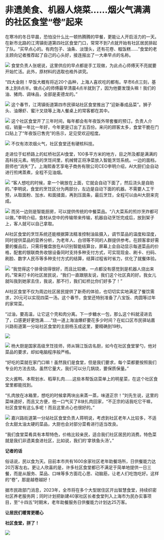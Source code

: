 # 非遗美食、机器人烧菜……烟火气满满的社区食堂“卷”起来

在寒冷的冬日早晨，恐怕没什么比一顿热腾腾的早餐，更能让人开启活力的一天。在新市北路的江湾镇街道第四社区食堂门口，常常不到7点就开始有社区居民排起了队。“买早点心的。有肉包子、油条、淡馒头，还有花卷、糍饭糕......”食堂的老主顾向记者推荐起了自己的心头好，接连报出了一大串早点的名称。

![](https://inews.gtimg.com/newsapp_bt/0/15648849423/1000)
食堂负责人张珉说，这里供应的早点都是手工现做，为此点心师傅天不亮就要开始忙活。此外，原材料的选取也格外讲究。

“四大金刚！早饭大概有将近20个品种，上海人喜欢吃的都有。早市6点三刻，基本上到8点半。做点心的师傅最早清晨4点半就到了，因为他要发馒头嘛！我们的油、猪肉、调味品，全部是麦德龙的。”

![](https://inews.gtimg.com/newsapp_bt/0/15648849438/1000)
这个春节，江湾镇街道第四市民驿站社区食堂推出了“迎新春成品菜”。狮子头、油爆虾、蜜汁叉烧等上海人餐桌上的常客都在其中。

![](https://inews.gtimg.com/newsapp_bt/0/15648849434/1000)
这个社区食堂开了三年时间，每年都会有年夜饭外带套餐的预订。负责人介绍，销量一年比一年好，今年更是订出了五百份。来问的顾客太多，食堂干脆在门口贴上了“年夜饭已售完”的告示，足见受欢迎程度。

![](https://inews.gtimg.com/newsapp_bt/0/15648849433/1000)
不仅有浓浓烟火气，社区食堂还有硬核科技。

走进位于虹桥路上的虹桥社区AI食堂，100多平方米的地方，目之所及都是满满的高科技元素。明亮的烹饪间里，机械臂正将净菜放入智能烹饪系统。一边的面档，厨师也“消失”了。上海熙香艺享电子商务有限公司CEO李明介绍，AI大厨们会自动进行煎烤蒸煮，全程不见油烟。

![](https://inews.gtimg.com/newsapp_bt/0/15648849425/1000)
“客人想吃的时候，拿一个碗放在上面，它就会自动下面了，然后浇头是自助的。”李明说，食堂的烹饪区分为两部分，左边是自动下面的机器。不需要人工干预，从取面粉、加水、和面揉面，再到压面条，最后烹饪，全程可以由AI大厨来完成。

![](https://inews.gtimg.com/newsapp_bt/0/15648849422/1000)
而另一边则是智能厨房，可以提供传统的中餐菜品。“八大菜系的煎炒烹炸都可以做。”李明介绍，食材从空中的传输带来传输，机器自动烹饪完成后，放到架子上，客人就可以自己拿取。

AI社区食堂的烹饪系统还能根据算法精准控制油盐摄入，调节菜品的温度和湿度，同时提供菜品的营养分析，为老年人、白领等不同的人群提供参考。在顾客拿好需要的餐品后，只需将餐盘放在AI识别智能结算台，屏幕上会自动显示每道菜品的价格，配套的银联商务收银设备同时支持多种支付方式，可实现现金、刷卡、扫码、刷脸、数字人民币等多种支付方式的结算，结算过程省时省力，优化了就餐体验。

![](https://inews.gtimg.com/newsapp_bt/0/15648849427/1000)
“我觉得这个排骨烧得很好，而且比较嫩，一点都没有感觉到是机器人烧出来的。”常来打卡的社区居民说，“我们一直跟朋友说，我们这个社区真的好。我女儿就叫我到她家去住，我说，那不行，我们虹桥比你们好多了！”

AI社区食堂不仅为周边社区居民提供了新奇的体验，也切切实实地满足了餐饮需求，20元可以实现四菜一汤。这个春节，食堂还特别准备了八宝饭、肉圆等过年的家常菜。

“过油，要高温，让它这个壳和肉分离。下一步糖水一包，那么这个料就浸进去了，口感更好更饱满……”烧一道上海油爆虾要花多少时间？在虹口区市民驿站嘉兴路街道第一分站社区食堂的主厨杨玉成这里，要精确到19秒。

![](https://inews.gtimg.com/newsapp_bt/0/15648849428/1000)

![](https://inews.gtimg.com/newsapp_bt/0/15648849432/1000)
杨大厨是国家高级烹饪技师，师从锦江饭店名厨，如今在社区食堂掌勺，他对菜品的要求，却如电脑程序般严格。

“好吃的菜就在家门口嘛！虽然我们是食堂，但是我们要求，每个菜都要按照我们专业的方法去烧。虽然它量大，我们可以分几锅烧，要保质保量。”

文火酱鸭、本帮划水、稻草扎肉……这些本帮饭店菜单上的明星菜，在这个社区食堂里都能找到。

“扎肉放在冰箱里，想吃的时候拿两块出来蒸一蒸，味道正宗！”刘先生说，这里的菜味道好，而且又方便，他一口气买了8块扎肉回家，“不正宗的话我吃它干嘛，社区食堂有这么多呢！而且这里点心也很好的。”

![](https://inews.gtimg.com/newsapp_bt/0/15648849426/1000)
嘉兴路街道第一分站社区食堂负责人蒋明说，考虑到社区老年人比较多，不适合太甜太油太硬的菜品，大厨也会对部分菜肴进行适当改良。

“我们食堂菜肴具有本帮特色，价格比较亲民，适合我们社区居民的消费。特色菜就是我们非遗美食进社区，比如说，我们的‘拿铁鱼头汤’。”

**记者的话**

俗话说，民以食为天。目前本市共有1600余家社区老年助餐场所，日供餐能力达20万客左右。更让人欣喜的是，许多社区食堂都已不满足于简单地提供一日三餐，而是从服务、菜品、口味等多方面花心思、动脑筋，让老人们吃饱吃好。这样的“卷”，那是越卷越好！

据市民政部门消息，2023年，全市将在多个大型居住区开出智慧食堂，持续织密社区养老服务网；同时计划把新建40家社区长者食堂列入上海市为民办实事项目，至“十四五”时期末，老年助餐服务日供餐能力计划达25万客。

**让居民们暖胃更暖心**

**社区食堂，拼了！**

![](https://inews.gtimg.com/newsapp_bt/0/15648849441/1000)

